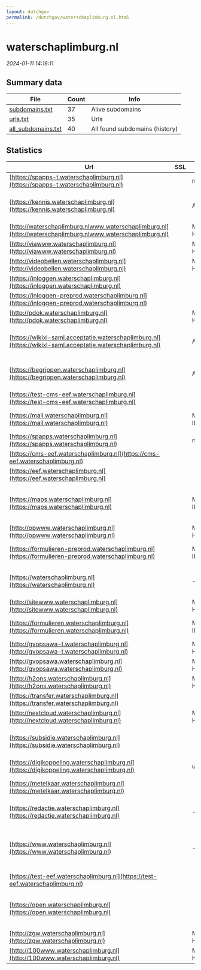 ```yaml
---
layout: dutchgov
permalink: /dutchgov/waterschaplimburg.nl.html
---
```



# waterschaplimburg.nl
*2024-01-11 14:16:11*
## Summary data


| File       | Count | Info |
|------------|-------|------|
|[subdomains.txt](/data/waterschaplimburg.nl/subdomains.txt)|37|Alive subdomains|
|[urls.txt](/data/waterschaplimburg.nl/urls.txt)|35|Urls|
|[all_subdomains.txt](/data/waterschaplimburg.nl/all_subdomains.txt)|40|All found subdomains (history)|


## Statistics


| Url | SSL | Server | Cookie | HSTS | CSP | XFO | XXP | RP | Tech |Title |
|------------|-------|------|------|------|------|------|------|------|------|------|
|[https://spapps-t.waterschaplimburg.nl](https://spapps-t.waterschaplimburg.nl)| |nginx| | | | | | :white_check_mark: |Nginx|TransIP - Reserv...|
|[https://kennis.waterschaplimburg.nl](https://kennis.waterschaplimburg.nl)| |Apache| |:white_check_mark: | | :white_check_mark: | | :white_check_mark: |Apache HTTP Server HSTS||
|[http://waterschaplimburg.nlwww.waterschaplimburg.nl](http://waterschaplimburg.nlwww.waterschaplimburg.nl)| |Microsoft-HTTPAPI/2.0| | | | | | :white_check_mark: |Microsoft HTTPAPI:2.0|Not Found|
|[http://viawww.waterschaplimburg.nl](http://viawww.waterschaplimburg.nl)| |Microsoft-HTTPAPI/2.0| | | | | | :white_check_mark: |Microsoft HTTPAPI:2.0|Not Found|
|[http://videobellen.waterschaplimburg.nl](http://videobellen.waterschaplimburg.nl)| |Microsoft-HTTPAPI/2.0| | | | | | :white_check_mark: |Microsoft HTTPAPI:2.0|Not Found|
|[https://inloggen.waterschaplimburg.nl](https://inloggen.waterschaplimburg.nl)| || |:white_check_mark: | | | | :white_check_mark: |HSTS||
|[https://inloggen-preprod.waterschaplimburg.nl](https://inloggen-preprod.waterschaplimburg.nl)| || |:white_check_mark: | | | | :white_check_mark: |HSTS||
|[http://pdok.waterschaplimburg.nl](http://pdok.waterschaplimburg.nl)| |Microsoft-HTTPAPI/2.0| | | | | | :white_check_mark: |Microsoft HTTPAPI:2.0|Not Found|
|[https://wikixl-saml.acceptatie.waterschaplimburg.nl](https://wikixl-saml.acceptatie.waterschaplimburg.nl)| |Apache| |:white_check_mark: | | :white_check_mark: | | :white_check_mark: |Apache HTTP Server HSTS|Redirect|
|[https://begrippen.waterschaplimburg.nl](https://begrippen.waterschaplimburg.nl)| |Apache| |:white_check_mark: | | :white_check_mark: | | :white_check_mark: |Apache HTTP Server HSTS||
|[https://test-cms-eef.waterschaplimburg.nl](https://test-cms-eef.waterschaplimburg.nl)| || |:white_check_mark: | :white_check_mark:| :white_check_mark: | :white_check_mark: | :white_check_mark: |HSTS|403 - Forbidden:...|
|[https://mail.waterschaplimburg.nl](https://mail.waterschaplimburg.nl)| |Microsoft-IIS/8.5| | | | :white_check_mark: | | :white_check_mark: |IIS:8.5 Windows Server||
|[https://spapps.waterschaplimburg.nl](https://spapps.waterschaplimburg.nl)| |nginx| | | | | | :white_check_mark: |Nginx|TransIP - Reserv...|
|[https://cms-eef.waterschaplimburg.nl](https://cms-eef.waterschaplimburg.nl)| || |:white_check_mark: | :white_check_mark:| :white_check_mark: | :white_check_mark: | :white_check_mark: |HSTS|403 - Forbidden:...|
|[https://eef.waterschaplimburg.nl](https://eef.waterschaplimburg.nl)| ||:white_check_mark: |:white_check_mark: | | :white_check_mark: | :white_check_mark: | :white_check_mark: |HSTS||
|[https://maps.waterschaplimburg.nl](https://maps.waterschaplimburg.nl)| |Microsoft-IIS/10.0| | | | | | :white_check_mark: |IIS:10.0 Microsoft ASP.NET Windows Server|403 - Forbidden:...|
|[http://opwww.waterschaplimburg.nl](http://opwww.waterschaplimburg.nl)| |Microsoft-HTTPAPI/2.0| | | | | | :white_check_mark: |Microsoft HTTPAPI:2.0|Not Found|
|[https://formulieren-preprod.waterschaplimburg.nl](https://formulieren-preprod.waterschaplimburg.nl)| |Microsoft-IIS/10.0| |:white_check_mark: | :white_check_mark:| :white_check_mark: | :white_check_mark: | :white_check_mark: |IIS:10.0 Windows Server||
|[https://waterschaplimburg.nl](https://waterschaplimburg.nl)| |-| |:white_check_mark: |:warning: | :white_check_mark: | :white_check_mark: | :white_check_mark: |HSTS Microsoft ASP.NET:- MyFonts|Object moved|
|[http://sitewww.waterschaplimburg.nl](http://sitewww.waterschaplimburg.nl)| |Microsoft-HTTPAPI/2.0| | | | | | :white_check_mark: |Microsoft HTTPAPI:2.0|Not Found|
|[https://formulieren.waterschaplimburg.nl](https://formulieren.waterschaplimburg.nl)| |Microsoft-IIS/10.0| |:white_check_mark: | :white_check_mark:| :white_check_mark: | :white_check_mark: | :white_check_mark: |IIS:10.0 Windows Server||
|[http://gvopsawa-t.waterschaplimburg.nl](http://gvopsawa-t.waterschaplimburg.nl)| |Microsoft-HTTPAPI/2.0| | | | | | :white_check_mark: |Microsoft HTTPAPI:2.0|Not Found|
|[http://gvopsawa.waterschaplimburg.nl](http://gvopsawa.waterschaplimburg.nl)| |Microsoft-HTTPAPI/2.0| | | | | | :white_check_mark: |Microsoft HTTPAPI:2.0|Not Found|
|[http://h2ons.waterschaplimburg.nl](http://h2ons.waterschaplimburg.nl)| |Microsoft-HTTPAPI/2.0| | | | | | :white_check_mark: |Microsoft HTTPAPI:2.0|Not Found|
|[https://transfer.waterschaplimburg.nl](https://transfer.waterschaplimburg.nl)| ||:warning: |:white_check_mark: |:warning: | :white_check_mark: | :white_check_mark: | :white_check_mark: |Bootstrap HSTS|Waterschap Limbu...|
|[http://nextcloud.waterschaplimburg.nl](http://nextcloud.waterschaplimburg.nl)| |Microsoft-HTTPAPI/2.0| | | | | | :white_check_mark: |Microsoft HTTPAPI:2.0|Not Found|
|[https://subsidie.waterschaplimburg.nl](https://subsidie.waterschaplimburg.nl)| ||:white_check_mark: |:white_check_mark: | :white_check_mark:| :white_check_mark: | :white_check_mark: | :white_check_mark: |Bootstrap HSTS Microsoft ASP.NET|Home - Waterscha...|
|[https://digikoppeling.waterschaplimburg.nl](https://digikoppeling.waterschaplimburg.nl)| |unspecified| | | | | | :white_check_mark: |||
|[https://metelkaar.waterschaplimburg.nl](https://metelkaar.waterschaplimburg.nl)| || |:white_check_mark: | | :white_check_mark: | :white_check_mark: | :white_check_mark: |HSTS Microsoft ASP.NET|Object moved|
|[https://redactie.waterschaplimburg.nl](https://redactie.waterschaplimburg.nl)| |-|:white_check_mark: |:white_check_mark: | :white_check_mark:| :white_check_mark: | :white_check_mark: | :white_check_mark: |HSTS Microsoft ASP.NET:-|Object moved|
|[https://www.waterschaplimburg.nl](https://www.waterschaplimburg.nl)| |-| |:white_check_mark: |:warning: | :white_check_mark: | :white_check_mark: | :white_check_mark: |Google Tag Manager HSTS Microsoft ASP.NET:- MyFonts|Home - Waterscha...|
|[https://test-eef.waterschaplimburg.nl](https://test-eef.waterschaplimburg.nl)| ||:white_check_mark: |:white_check_mark: | | :white_check_mark: | :white_check_mark: | :white_check_mark: |HSTS||
|[https://open.waterschaplimburg.nl](https://open.waterschaplimburg.nl)| || |:white_check_mark: | :white_check_mark:| :white_check_mark: | :white_check_mark: | :white_check_mark: |Azure Azure Front Door HSTS Microsoft ASP.NET|Home - Waterscha...|
|[http://zgw.waterschaplimburg.nl](http://zgw.waterschaplimburg.nl)| |Microsoft-HTTPAPI/2.0| | | | | | :white_check_mark: |Microsoft HTTPAPI:2.0|Not Found|
|[http://100www.waterschaplimburg.nl](http://100www.waterschaplimburg.nl)| |Microsoft-HTTPAPI/2.0| | | | | | :white_check_mark: |Microsoft HTTPAPI:2.0|Not Found|